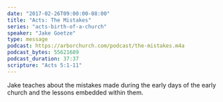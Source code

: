 ```yaml
---
date: "2017-02-26T09:00:00-08:00"
title: "Acts: The Mistakes"
series: "acts-birth-of-a-church"
speaker: "Jake Goetze"
type: message
podcast: https://arborchurch.com/podcast/the-mistakes.m4a
podcast_bytes: 55621689
podcast_duration: 37:37
scripture: "Acts 5:1-11"
---
```


Jake teaches about the mistakes made during the early days of the early church and the lessons embedded within them.

